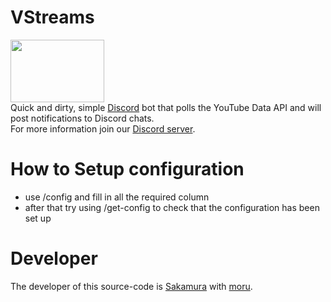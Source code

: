 # VStreams
<img src="https://media.discordapp.net/attachments/1273551198380621864/1273963063191666698/image.png?ex=66ed590f&is=66ec078f&hm=62ff5406acf14ac67990ad799f0c72b69d073e0f4f92a135ad0c8c6ffb8a3631&=&format=webp&quality=lossless" width="150" height="100"> <br>
Quick and dirty, simple [Discord](https://discord.com/) bot that polls the YouTube Data API and will post notifications to Discord chats. <br>
For more information join our [Discord server](https://discord.gg/Vjsgu3c8B4).

# How to Setup configuration
- use /config and fill in all the required column
- after that try using /get-config to check that the configuration has been set up

# Developer
The developer of this source-code is [Sakamura](https://discordapp.com/users/880055530721247253) with [moru](https://discordapp.com/users/725988982478995517).
